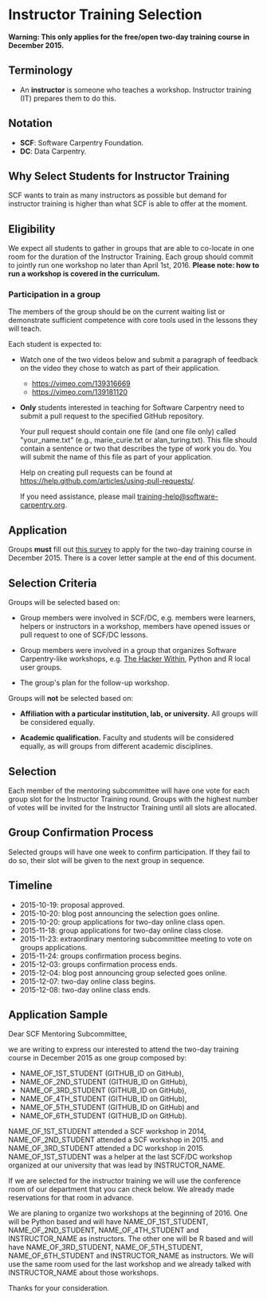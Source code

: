 # Instructor Training Selection

**Warning: This only applies for the free/open two-day training course in December 2015.**

## Terminology

-   An **instructor** is someone who teaches a workshop.
    Instructor training (IT) prepares them to do this.

## Notation

-   **SCF**: Software Carpentry Foundation.
-   **DC**: Data Carpentry.

## Why Select Students for Instructor Training

SCF wants to train as many instructors as possible
but demand for instructor training is higher than what SCF is able to offer
at the moment.

## Eligibility

We expect all students to gather in groups
that are able to co-locate in one room for the duration of the Instructor Training.
Each group should commit to jointly run one workshop no later than April 1st, 2016.
**Please note: how to run a workshop is covered in the curriculum.**

### Participation in a group

The members of the group should be on the current waiting list
or
demonstrate sufficient competence with core tools used in the lessons they will teach.

Each student is expected to:

-   Watch one of the two videos below
    and submit a paragraph of feedback on the video they chose to watch
    as part of their application.

    - https://vimeo.com/139316669
    - https://vimeo.com/139181120

-   **Only** students interested in teaching for Software Carpentry need to
    submit a pull request to the specified GitHub repository.

    Your pull request should contain one file (and one file only) called
    "your_name.txt" (e.g., marie_curie.txt or alan_turing.txt). This file
    should contain a sentence or two that describes the type of work you do.
    You will submit the name of this file as part of your application.

    Help on creating pull requests can be found at
    https://help.github.com/articles/using-pull-requests/.

    If you need assistance, please mail training-help@software-carpentry.org.

## Application

Groups **must** fill out
[this survey](https://docs.google.com/forms/d/1Fzm6HQt5RWyzbCSMmwj_8G78vlP7kXlT5sGjARXhjYM/viewform)
to apply for the two-day training course in December 2015.
There is a cover letter sample at the end of this document.

## Selection Criteria

Groups will be selected based on:

-   Group members were involved in SCF/DC,
    e.g. members were learners, helpers or instructors in a workshop,
    members have opened issues or pull request to one of SCF/DC lessons.

-   Group members were involved in a group that organizes Software Carpentry-like workshops,
    e.g. [The Hacker Within](https://thehackerwithin.github.com/),
    Python and R local user groups.

-   The group's plan for the follow-up workshop.

Groups will **not** be selected based on:

-   **Affiliation with a particular institution, lab, or university.**
    All groups will be considered equally.

-   **Academic qualification.**
    Faculty and students will be considered equally,
    as will groups from different academic disciplines.

## Selection

Each member of the mentoring subcommittee
will have one vote for each group slot for the Instructor Training round.
Groups with the highest number of votes will be invited for the Instructor Training
until all slots are allocated.

## Group Confirmation Process

Selected groups will have one week to confirm participation.
If they fail to do so,
their slot will be given to the next group in sequence.

## Timeline

-   2015-10-19: proposal approved.
-   2015-10-20: blog post announcing the selection goes online.
-   2015-10-20: group applications for two-day online class open.
-   2015-11-18: group applications for two-day online class close.
-   2015-11-23: extraordinary mentoring subcommittee meeting to vote on groups applications.
-   2015-11-24: groups confirmation process begins.
-   2015-12-03: groups confirmation process ends.
-   2015-12-04: blog post announcing group selected goes online.
-   2015-12-07: two-day online class begins.
-   2015-12-08: two-day online class ends.

## Application Sample

Dear SCF Mentoring Subcommittee,

we are writing to express our interested
to attend the two-day training course in December 2015
as one group composed by:

-   NAME_OF_1ST_STUDENT (GITHUB_ID on GitHub),
-   NAME_OF_2ND_STUDENT (GITHUB_ID on GitHub),
-   NAME_OF_3RD_STUDENT (GITHUB_ID on GitHub),
-   NAME_OF_4TH_STUDENT (GITHUB_ID on GitHub),
-   NAME_OF_5TH_STUDENT (GITHUB_ID on GitHub) and
-   NAME_OF_6TH_STUDENT (GITHUB_ID on GitHub).

NAME_OF_1ST_STUDENT
attended a SCF workshop in 2014,
NAME_OF_2ND_STUDENT
attended a SCF workshop in 2015.
and
NAME_OF_3RD_STUDENT
attended a DC workshop in 2015.
NAME_OF_1ST_STUDENT was a helper at the last SCF/DC workshop organized at our university
that was lead by INSTRUCTOR_NAME.

If we are selected for the instructor training
we will use the conference room of our department
that you can check below.
We already made reservations for that room
in advance.

We are planing to organize two workshops at the beginning of 2016.
One will be Python based and will have
NAME_OF_1ST_STUDENT,
NAME_OF_2ND_STUDENT,
NAME_OF_4TH_STUDENT and
INSTRUCTOR_NAME
as instructors.
The other one will be R based and will have
NAME_OF_3RD_STUDENT,
NAME_OF_5TH_STUDENT,
NAME_OF_6TH_STUDENT and
INSTRUCTOR_NAME
as instructors.
We will use the same room used for the last workshop
and we already talked with INSTRUCTOR_NAME about those workshops.

Thanks for your consideration.
